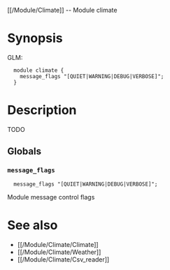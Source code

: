 [[/Module/Climate]] -- Module climate

# Synopsis

GLM:

~~~
  module climate {
    message_flags "[QUIET|WARNING|DEBUG|VERBOSE]";
  }
~~~

# Description

TODO

## Globals

### `message_flags`

~~~
  message_flags "[QUIET|WARNING|DEBUG|VERBOSE]";
~~~

Module message control flags

# See also

* [[/Module/Climate/Climate]]
* [[/Module/Climate/Weather]]
* [[/Module/Climate/Csv_reader]]

